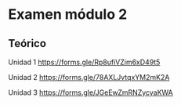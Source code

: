 # Examen módulo 2

## Teórico

Unidad 1 <https://forms.gle/Rp8ufiVZim6xD49t5>

Unidad 2 <https://forms.gle/78AXLJvtqxYM2mK2A>

Unidad 3 <https://forms.gle/JGeEwZmRNZycyaKWA>
